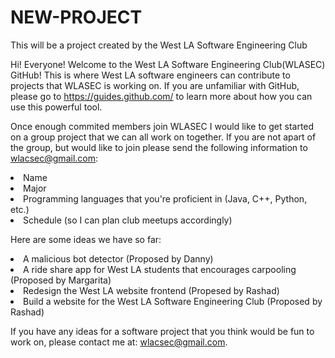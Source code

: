 # NEW-PROJECT
This will be a project created by the West LA Software Engineering Club

Hi! Everyone! Welcome to the  West LA Software Engineering Club(WLASEC) GitHub! This is where West LA software engineers can contribute to projects that WLASEC is working on. If you are unfamiliar with GitHub, please go to https://guides.github.com/ to learn more about how you can use this powerful tool. 

Once enough commited members join WLASEC I would like to get started on a group project that we can all work on together. If you are not apart of the group, but would like to join please send the following information to wlacsec@gmail.com:
<li>Name</li>
<li>Major</li>
<li>Programming languages that you're proficient in (Java, C++, Python, etc.)</li>
<li>Schedule (so I can plan club meetups accordingly)</li>


Here are some ideas we have so far:


<li>A malicious bot detector (Proposed by Danny)</li>
<li>A ride share app for West LA students that encourages carpooling (Proposed by Margarita)</li>
<li>Redesign the West LA website frontend (Propesed by Rashad) </li>
<li>Build a website for the West LA Software Engineering Club (Proposed by Rashad)</li>

If you have any ideas for a software project that you think would be fun to work on, please contact me at: wlacsec@gmail.com.
